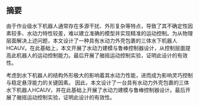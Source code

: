 ## 摘要

由于作业级水下机器人通常存在多源干扰、外形复杂等特点，导致了其不确定性因素较多、水动力特性较差，难以建立准确的模型并实现精准的运动控制。为从物理层面解决上述问题，本文设计了一种具有水动力外壳包裹的三体水下机器人HCAUV。在此基础上，本文开展了水动力建模与鲁棒控制器设计，从控制层面提高此机器人的运动控制能力。最后开展了艏摇运动控制实验，证明此设计的有效性。





考虑到水下机器人的结构外形极大的影响着其水动力性能，进而成为影响灵巧控制与稳定悬浮能力的关键因素。  因此，本文设计了一台具有水动力外壳包裹的三体水下机器人HCAUV，并在此基础上开展了水动力建模与鲁棒控制器设计。最后开展了艏摇运动控制实验，证明此设计的有效性。